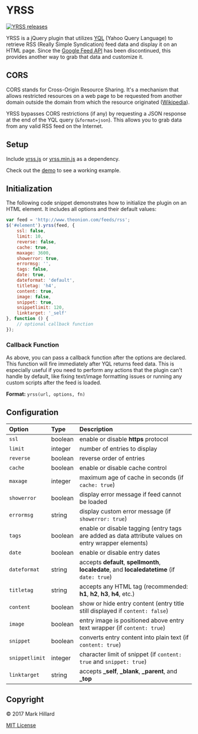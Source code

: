 # YRSS

[![YRSS releases](https://img.shields.io/github/release/bbClassic/YRSS.svg)](https://github.com/bbClassic/YRSS/releases)

YRSS is a jQuery plugin that utilizes [YQL](https://developer.yahoo.com/yql/) (Yahoo Query Language) to retrieve RSS (Really Simple Syndication) feed data and display it on an HTML page. Since the [Google Feed API](https://developers.google.com/feed/terms) has been discontinued, this provides another way to grab that data and customize it.

## CORS

CORS stands for Cross-Origin Resource Sharing. It's a mechanism that allows restricted resources on a web page to be requested from another domain outside the domain from which the resource originated ([Wikipedia](https://en.wikipedia.org/wiki/Cross-origin_resource_sharing)).

YRSS bypasses CORS restrictions (if any) by requesting a JSON response at the end of the YQL query (`&format=json`). This allows you to grab data from any valid RSS feed on the Internet.

## Setup

Include [yrss.js](yrss.js) or [yrss.min.js](yrss.min.js) as a dependency.

Check out the [demo](http://bbclassic.github.io/YRSS/demo.html) to see a working example.

## Initialization

The following code snippet demonstrates how to initialize the plugin on an HTML element. It includes all options and their default values:

```js
var feed = 'http://www.theonion.com/feeds/rss';
$('#element').yrss(feed, {
    ssl: false,
    limit: 10,
    reverse: false,
    cache: true,
    maxage: 3600,
    showerror: true,
    errormsg: '',
    tags: false,
    date: true,
    dateformat: 'default',
    titletag: 'h4',
    content: true,
    image: false,
    snippet: true,
    snippetlimit: 120,
    linktarget: '_self'
}, function () {
    // optional callback function
});
```

### Callback Function

As above, you can pass a callback function after the options are declared. This function will fire immediately after YQL returns feed data. This is especially useful if you need to perform any actions that the plugin can't handle by default, like fixing text/image formatting issues or running any custom scripts after the feed is loaded.

**Format:** `yrss(url, options, fn)`

## Configuration

|Option|Type|Description|
|:-----|:---|:----------|
|`ssl`|boolean|enable or disable **https** protocol|
|`limit`|integer|number of entries to display|
|`reverse`|boolean|reverse order of entries|
|`cache`|boolean|enable or disable cache control|
|`maxage`|integer|maximum age of cache in seconds (if `cache: true`)|
|`showerror`|boolean|display error message if feed cannot be loaded|
|`errormsg`|string|display custom error message (if `showerror: true`)|
|`tags`|boolean|enable or disable tagging (entry tags are added as data attribute values on entry wrapper elements)|
|`date`|boolean|enable or disable entry dates|
|`dateformat`|string|accepts **default**, **spellmonth**, **localedate**, and **localedatetime** (if `date: true`)|
|`titletag`|string|accepts any HTML tag (recommended: **h1**, **h2**, **h3**, **h4**, etc.)|
|`content`|boolean|show or hide entry content (entry title still displayed if `content: false`)|
|`image`|boolean|entry image is positioned above entry text wrapper (if `content: true`)|
|`snippet`|boolean|converts entry content into plain text (if `content: true`)|
|`snippetlimit`|integer|character limit of snippet (if `content: true` and `snippet: true`)|
|`linktarget`|string|accepts **_self**, **_blank**, **_parent**, and **_top**|

## Copyright

&copy; 2017 Mark Hillard

[MIT License](LICENSE.md)
